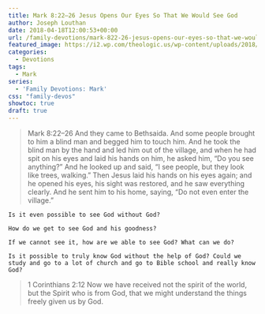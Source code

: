 ```yaml
---
title: Mark 8:22–26 Jesus Opens Our Eyes So That We Would See God
author: Joseph Louthan
date: 2018-04-18T12:00:53+00:00
url: /family-devotions/mark-822-26-jesus-opens-our-eyes-so-that-we-would-see-god/
featured_image: https://i2.wp.com/theologic.us/wp-content/uploads/2018/04/maxresdefault.jpg?resize=825%2C510
categories:
  - Devotions
tags:
  - Mark
series:
  - 'Family Devotions: Mark'
css: "family-devos"
showtoc: true
draft: true
---
```

> Mark 8:22–26 And they came to Bethsaida. And some people brought to him a blind man and begged him to touch him. And he took the blind man by the hand and led him out of the village, and when he had spit on his eyes and laid his hands on him, he asked him, “Do you see anything?” And he looked up and said, “I see people, but they look like trees, walking.” Then Jesus laid his hands on his eyes again; and he opened his eyes, his sight was restored, and he saw everything clearly. And he sent him to his home, saying, “Do not even enter the village.”
```text
Is it even possible to see God without God?

How do we get to see God and his goodness?

If we cannot see it, how are we able to see God? What can we do?

Is it possible to truly know God without the help of God? Could we study and go to a lot of church and go to Bible school and really know God?
```

> 1 Corinthians 2:12 Now we have received not the spirit of the world, but the Spirit who is from God, that we might understand the things freely given us by God.